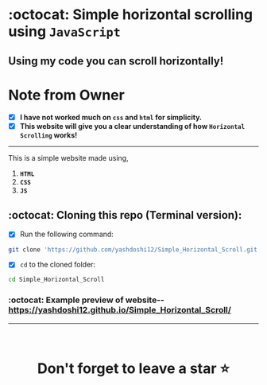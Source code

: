 # :octocat: Simple horizontal scrolling using `JavaScript`

## Using my code you can scroll horizontally!

# Note from Owner
- [x] <b>I have not worked much on `css` and `html` for simplicity.</b>
- [x] <b>This website will give you a clear understanding of how `Horizontal Scrolling` works!</b>

<hr />

This is a simple website made using,

1. <b>`HTML`</b> 
2. <b>`CSS`</b>
3. <b>`JS`</b>

## :octocat: Cloning this repo (Terminal version):
- [x] Run the following command:
```bash 
git clone 'https://github.com/yashdoshi12/Simple_Horizontal_Scroll.git' 
```
- [x] `cd` to the cloned folder:
```bash 
cd Simple_Horizontal_Scroll
```

### :octocat: Example preview of website-- https://yashdoshi12.github.io/Simple_Horizontal_Scroll/

<hr />
<br />

# <div align="center">Don't forget to leave a star ⭐️</div>
